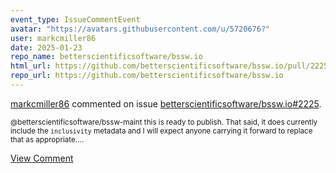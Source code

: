 ```yaml
---
event_type: IssueCommentEvent
avatar: "https://avatars.githubusercontent.com/u/5720676?"
user: markcmiller86
date: 2025-01-23
repo_name: betterscientificsoftware/bssw.io
html_url: https://github.com/betterscientificsoftware/bssw.io/pull/2225
repo_url: https://github.com/betterscientificsoftware/bssw.io
---
```


<a href='https://github.com/markcmiller86' target='_blank'>markcmiller86</a> commented on issue <a href='https://github.com/betterscientificsoftware/bssw.io/pull/2225' target='_blank'>betterscientificsoftware/bssw.io#2225</a>.

<small>@betterscientificsoftware/bssw-maint this is ready to publish. That said, it does currently include the `inclusivity` metadata and I will expect anyone carrying it forward to replace that as appropriate....</small>

<a href='https://github.com/betterscientificsoftware/bssw.io/pull/2225' target='_blank'>View Comment</a>